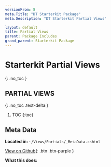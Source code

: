 ```yaml
---
versionFrom: 8
meta.Title: "DT Starterkit Package"
meta.Description: "DT Starterkit Partial Views"

layout: default
title: Partial Views
parent: Package Includes
grand_parent: Starterkit Package
---
```


# Starterkit Partial Views
{: .no_toc }

## PARTIAL VIEWS
{: .no_toc .text-delta }

1. TOC
{:toc}

## Meta Data

**Located in:** `~/Views/Partials/_MetaData.cshtml`

[View on Github](https://github.com/bkclerke/MyUmbDocs/blob/master/Starterkit-Package/v8/files/Views/Partials/_MetaData.cshtml){: .btn .btn-purple }

**What this does:**

